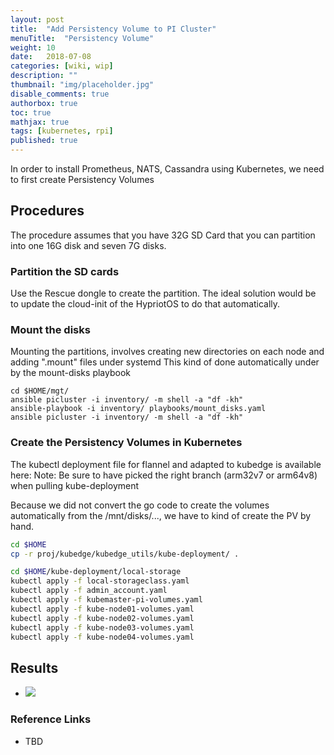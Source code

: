 ```yaml
---
layout: post
title:  "Add Persistency Volume to PI Cluster"
menuTitle:  "Persistency Volume"
weight: 10
date:   2018-07-08
categories: [wiki, wip]
description: ""
thumbnail: "img/placeholder.jpg"
disable_comments: true
authorbox: true
toc: true
mathjax: true
tags: [kubernetes, rpi]
published: true
---
```


In order to install Prometheus, NATS, Cassandra using Kubernetes, we need to first create Persistency Volumes

<!--more-->

## Procedures

The procedure assumes that you have 32G SD Card that you can partition into one 16G disk and seven 7G disks.

### Partition the SD cards

Use the Rescue dongle to create the partition. The ideal solution would be to update the cloud-init
of the HypriotOS to do that automatically.

### Mount the disks

Mounting the partitions, involves creating new directories on each node and adding ".mount" files under systemd
This kind of done automatically under by the mount-disks playbook

```
cd $HOME/mgt/
ansible picluster -i inventory/ -m shell -a "df -kh"
ansible-playbook -i inventory/ playbooks/mount_disks.yaml 
ansible picluster -i inventory/ -m shell -a "df -kh"
```

### Create the Persistency Volumes in Kubernetes

The kubectl deployment file for flannel and adapted to kubedge is available here:
Note: Be sure to have picked the right branch (arm32v7 or arm64v8) when pulling kube-deployment 

Because we did not convert the go code to create the volumes automatically from the /mnt/disks/...,
we have to kind of create the PV by hand.
```bash
cd $HOME
cp -r proj/kubedge/kubedge_utils/kube-deployment/ .

cd $HOME/kube-deployment/local-storage
kubectl apply -f local-storageclass.yaml
kubectl apply -f admin_account.yaml
kubectl apply -f kubemaster-pi-volumes.yaml
kubectl apply -f kube-node01-volumes.yaml
kubectl apply -f kube-node02-volumes.yaml
kubectl apply -f kube-node03-volumes.yaml
kubectl apply -f kube-node04-volumes.yaml
```

## Results

- ![](/images/kubernetes/cluster2_volumes.png)

### Reference Links

- TBD

